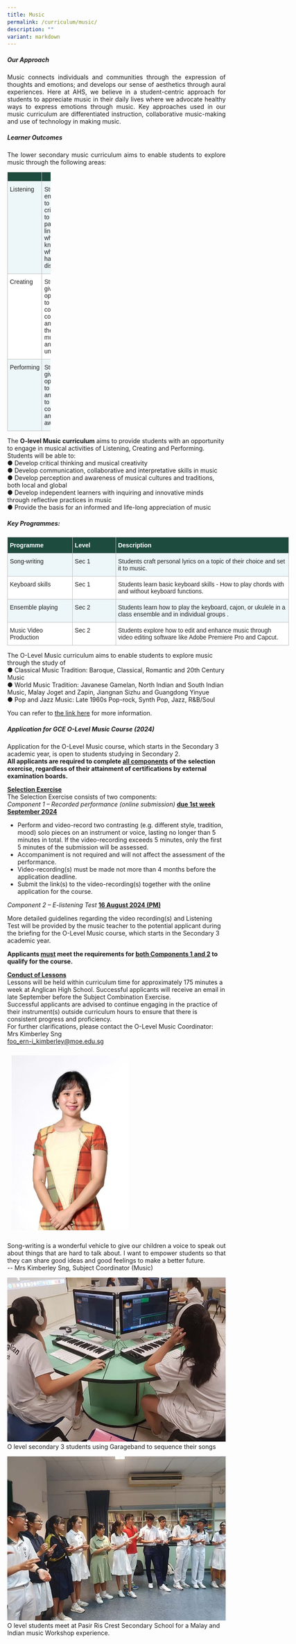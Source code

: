 ```yaml
---
title: Music
permalink: /curriculum/music/
description: ""
variant: markdown
---
```

##### Our Approach
<p align="justify">
Music connects individuals and communities through the expression of thoughts and emotions; and develops our sense of aesthetics through aural experiences. Here at AHS, we believe in a student-centric approach for students to appreciate music in their daily lives where we advocate healthy ways to express emotions through music. Key approaches used in our music curriculum are differentiated instruction, collaborative music-making and use of technology in making music.</p>

##### Learner Outcomes
<p align="justify">
The lower secondary music curriculum aims to enable students to explore music through the following areas:</p>

<table class="tg" style="border-collapse:collapse;border-spacing:0;table-layout: fixed; width: 100px"><colgroup><col style="width: 150px"><col style="width: 500px"></colgroup><thead><tr><th style="background-color:#1d4b3e;border-color:#c0c0c0;border-style:solid;border-width:1px;color:#FFF;font-family:Arial, sans-serif;font-size:14px;font-weight:bold;overflow:hidden;padding:10px 5px;text-align:left;vertical-align:top;word-break:normal"><span style="font-weight:bold;color:#FFF;background-color:#1d4b3e"></span></th><th style="background-color:#1d4b3e;border-color:#c0c0c0;border-style:solid;border-width:1px;color:#FFF;font-family:Arial, sans-serif;font-size:14px;font-weight:bold;overflow:hidden;padding:10px 5px;text-align:left;vertical-align:top;word-break:normal"><span style="font-weight:bold;color:#FFF;background-color:#1d4b3e"></span></th></tr></thead><tbody>
	<tr><td style="background-color:#EDF6F9;border-color:#c0c0c0;border-style:solid;border-width:1px;color:#222;font-family:Arial, sans-serif;font-size:14px;overflow:hidden;padding:10px 5px;text-align:left;vertical-align:top;word-break:normal"><span style="color:#222;background-color:#EDF6F9">Listening</span></td><td style="background-color:#EDF6F9;border-color:#c0c0c0;border-style:solid;border-width:1px;color:#222;font-family:Arial, sans-serif;font-size:14px;overflow:hidden;padding:10px 5px;text-align:left;vertical-align:top;word-break:normal"><span style="color:#222;background-color:#EDF6F9">Students are encouraged to listen critically and to draw patterns and links between what they know and what they have yet to discover</span></td></tr>
	<tr><td style="background-color:#FFF;border-color:#c0c0c0;border-style:solid;border-width:1px;color:#222;font-family:Arial, sans-serif;font-size:14px;overflow:hidden;padding:10px 5px;text-align:left;vertical-align:top;word-break:normal"><span style="color:#222;background-color:#FFF">Creating</span></td><td style="background-color:#FFF;border-color:#c0c0c0;border-style:solid;border-width:1px;color:#222;font-family:Arial, sans-serif;font-size:14px;overflow:hidden;padding:10px 5px;text-align:left;vertical-align:top;word-break:normal"><span style="color:#222;background-color:#FFF">Students are given opportunities to communicate, collaborate and express their own musical ideas and understanding</span></td></tr>
		<tr><td style="background-color:#EDF6F9;border-color:#c0c0c0;border-style:solid;border-width:1px;color:#222;font-family:Arial, sans-serif;font-size:14px;overflow:hidden;padding:10px 5px;text-align:left;vertical-align:top;word-break:normal"><span style="color:#222;background-color:#EDF6F9">Performing</span></td><td style="background-color:#EDF6F9;border-color:#c0c0c0;border-style:solid;border-width:1px;color:#222;font-family:Arial, sans-serif;font-size:14px;overflow:hidden;padding:10px 5px;text-align:left;vertical-align:top;word-break:normal"><span style="color:#222;background-color:#EDF6F9">Students are given opportunities to collaborate and perform to gain confidence and self-awareness </span></td></tr>
	</tbody></table>

The **O-level Music curriculum** aims to provide students with an opportunity to engage in musical activities of Listening, Creating and Performing. Students will be able to:<br>
●	Develop critical thinking and musical creativity <br>
●	Develop communication, collaborative and interpretative skills in music<br>
●	Develop perception and awareness of musical cultures and traditions, both local and global <br>
●	Develop independent learners with inquiring and innovative minds through reflective practices in music <br>
●	Provide the basis for an informed and life-long appreciation of music  <br>



##### Key Programmes:
<table class="tg" style="border-collapse:collapse;border-spacing:0;table-layout: fixed; width: 650px"><colgroup><col style="width: 150px"><col style="width: 100px"><col style="width: 400px"></colgroup><thead><tr><th style="background-color:#1d4b3e;border-color:#c0c0c0;border-style:solid;border-width:1px;color:#FFF;font-family:Arial, sans-serif;font-size:14px;font-weight:bold;overflow:hidden;padding:10px 5px;text-align:left;vertical-align:top;word-break:normal"><span style="font-weight:bold;color:#FFF;background-color:#1d4b3e">Programme</span></th><th style="background-color:#1d4b3e;border-color:#c0c0c0;border-style:solid;border-width:1px;color:#FFF;font-family:Arial, sans-serif;font-size:14px;font-weight:bold;overflow:hidden;padding:10px 5px;text-align:left;vertical-align:top;word-break:normal"><span style="font-weight:bold;color:#FFF;background-color:#1d4b3e">Level</span></th><th style="background-color:#1d4b3e;border-color:#c0c0c0;border-style:solid;border-width:1px;color:#FFF;font-family:Arial, sans-serif;font-size:14px;font-weight:bold;overflow:hidden;padding:10px 5px;text-align:left;vertical-align:top;word-break:normal"><span style="font-weight:bold;color:#FFF;background-color:#1d4b3e">Description</span></th></tr></thead><tbody><tr><td style="background-color:#EDF6F9;border-color:#c0c0c0;border-style:solid;border-width:1px;color:#222;font-family:Arial, sans-serif;font-size:14px;overflow:hidden;padding:10px 5px;text-align:left;vertical-align:top;word-break:normal"><span style="color:#222;background-color:#EDF6F9">Song-writing</span><br></td><td style="background-color:#EDF6F9;border-color:#c0c0c0;border-style:solid;border-width:1px;color:#222;font-family:Arial, sans-serif;font-size:14px;overflow:hidden;padding:10px 5px;text-align:left;vertical-align:top;word-break:normal"><span style="color:#222;background-color:#EDF6F9">Sec 1</span></td><td style="background-color:#EDF6F9;border-color:#c0c0c0;border-style:solid;border-width:1px;color:#222;font-family:Arial, sans-serif;font-size:14px;overflow:hidden;padding:10px 5px;text-align:left;vertical-align:top;word-break:normal"><span style="color:#222;background-color:#EDF6F9">Students craft personal lyrics on a topic of their choice and set it to music.</span><br></td></tr><tr><td style="background-color:#FFF;border-color:#c0c0c0;border-style:solid;border-width:1px;color:#222;font-family:Arial, sans-serif;font-size:14px;overflow:hidden;padding:10px 5px;text-align:left;vertical-align:top;word-break:normal"><span style="color:#222;background-color:#FFF">Keyboard skills</span></td><td style="background-color:#FFF;border-color:#c0c0c0;border-style:solid;border-width:1px;color:#222;font-family:Arial, sans-serif;font-size:14px;overflow:hidden;padding:10px 5px;text-align:left;vertical-align:top;word-break:normal"><span style="color:#222;background-color:#FFF">Sec 1</span></td><td style="background-color:#FFF;border-color:#c0c0c0;border-style:solid;border-width:1px;color:#222;font-family:Arial, sans-serif;font-size:14px;overflow:hidden;padding:10px 5px;text-align:left;vertical-align:top;word-break:normal"><span style="color:#222;background-color:#FFF">Students learn basic keyboard skills - How to play chords with and without keyboard functions.
</span></td></tr>
	<tr><td style="background-color:#EDF6F9;border-color:#c0c0c0;border-style:solid;border-width:1px;color:#222;font-family:Arial, sans-serif;font-size:14px;overflow:hidden;padding:10px 5px;text-align:left;vertical-align:top;word-break:normal"><span style="color:#222;background-color:#EDF6F9">Ensemble playing</span></td><td style="background-color:#EDF6F9;border-color:#c0c0c0;border-style:solid;border-width:1px;color:#222;font-family:Arial, sans-serif;font-size:14px;overflow:hidden;padding:10px 5px;text-align:left;vertical-align:top;word-break:normal"><span style="color:#222;background-color:#EDF6F9">Sec 2 </span></td><td style="background-color:#EDF6F9;border-color:#c0c0c0;border-style:solid;border-width:1px;color:#222;font-family:Arial, sans-serif;font-size:14px;overflow:hidden;padding:10px 5px;text-align:left;vertical-align:top;word-break:normal"><span style="color:#222;background-color:#EDF6F9">Students learn how to play the keyboard, cajon, or ukulele in a class ensemble and in individual groups .</span></td></tr>
	<tr><td style="background-color:#FFF;border-color:#c0c0c0;border-style:solid;border-width:1px;color:#222;font-family:Arial, sans-serif;font-size:14px;overflow:hidden;padding:10px 5px;text-align:left;vertical-align:top;word-break:normal"><span style="color:#222;background-color:#FFF">Music Video Production </span></td><td style="background-color:#FFF;border-color:#c0c0c0;border-style:solid;border-width:1px;color:#222;font-family:Arial, sans-serif;font-size:14px;overflow:hidden;padding:10px 5px;text-align:left;vertical-align:top;word-break:normal"><span style="color:#222;background-color:#FFF">Sec 2</span></td><td style="background-color:#FFF;border-color:#c0c0c0;border-style:solid;border-width:1px;color:#222;font-family:Arial, sans-serif;font-size:14px;overflow:hidden;padding:10px 5px;text-align:left;vertical-align:top;word-break:normal"><span style="color:#222;background-color:#FFF">Students explore how to edit and enhance music through video editing software like Adobe Premiere Pro and Capcut.</span></td></tr></tbody></table>

The O-Level Music curriculum aims to enable students to explore music through the study of<br>
●	Classical Music Tradition: Baroque, Classical, Romantic and 20th Century Music<br>
●	World Music Tradition: Javanese Gamelan, North Indian and South Indian Music, Malay Joget and Zapin, Jiangnan Sizhu and Guangdong Yinyue<br>
●	Pop and Jazz Music: Late 1960s Pop-rock, Synth Pop, Jazz, R&amp;B/Soul<br>

You can refer to 
<a href="https://www.seab.gov.sg/docs/default-source/national-examinations/syllabus/olevel/2021syllabus/6085_y21_sy.pdf">the link here</a> for more information.



##### Application for GCE O-Level Music Course (2024)
Application for the O-Level Music course, which starts in the Secondary 3 academic year, is open to students studying in Secondary 2.<br>
<b>All applicants are required to complete <u>all components</u> of the selection exercise, regardless of their attainment of certifications by external examination boards.</b><br>

<b><u>Selection Exercise</u></b><br>
The Selection Exercise consists of two components:<br>
<i>Component 1 – Recorded performance (online submission)</i> <b><u>due 1st week September 2024</u></b><br>

* Perform and video-record two contrasting (e.g. different style, tradition, mood) solo pieces on an instrument or voice, lasting no longer than 5 minutes in total. If the video-recording exceeds 5 minutes, only the first 5 minutes of the submission will be assessed.<br>
* Accompaniment is not required and will not affect the assessment of the performance.<br>
* Video-recording(s) must be made not more than 4 months before the application deadline.<br>
* Submit the link(s) to the video-recording(s) together with the online application for the course.<br>

<i>Component 2 – E-listening Test </i> <b><u>16 August 2024 (PM) </u></b><br>

More detailed guidelines regarding the video recording(s) and Listening Test will be provided by the music teacher to the potential applicant during the briefing for the O-Level Music course, which starts in the Secondary 3 academic year. <br>

<b>Applicants <u>must</u> meet the requirements for <u>both Components 1 and 2</u> to qualify for the course.</b><br>

<b><u>Conduct of Lessons</u></b><br>
Lessons will be held within curriculum time for approximately 175 minutes a week at Anglican High School. Successful applicants will receive an email in late September before the Subject Combination Exercise.<br>
Successful applicants are advised to continue engaging in the practice of their instrument(s) outside curriculum hours to ensure that there is consistent progress and proficiency.<br>
For further clarifications, please contact the O-Level Music Coordinator:<br>
Mrs Kimberley Sng<br>
foo_ern-i_kimberley@moe.edu.sg<br>



<style type="text/css">
img.GeneratedImage {
width:269px;height:403px;margin:10px;border-width:0px;border-color:#000000;border-style:solid;
}
</style>


<img class="GeneratedImage" src="/images/Curriculum/Music/Kimberley_Foo.jpg">

<p align="justify">
Song-writing is a wonderful vehicle to give our children a voice to speak out about things that are hard to talk about. I want to empower students so that they can share good ideas and good feelings to make a better future.<br>-- Mrs Kimberley Sng, Subject Coordinator (Music)</p>

![](/images/Curriculum/Music/Music_Garageband.jpg)
O level secondary 3 students using Garageband to sequence their songs

![](/images/Curriculum/Music/World_Music_Workshop.jpg)
O level students meet at Pasir Ris Crest Secondary School for a Malay and Indian music Workshop experience.